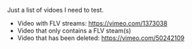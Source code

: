 Just a list of vidoes I need to test.

* Video with FLV streams: https://vimeo.com/1373038
* Video that only contains a FLV steam(s)
* Video that has been deleted: https://vimeo.com/50242109
